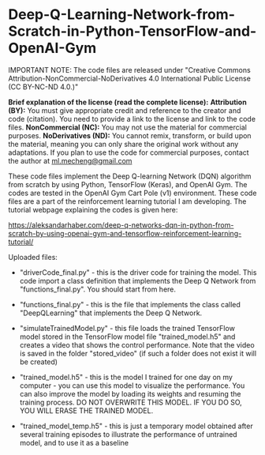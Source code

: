# Deep-Q-Learning-Network-from-Scratch-in-Python-TensorFlow-and-OpenAI-Gym

IMPORTANT NOTE: The code files are released under "Creative Commons Attribution-NonCommercial-NoDerivatives 4.0
International Public License (CC BY-NC-ND 4.0.)"  

**Brief explanation of the license (read the complete license):** 
**Attribution (BY):** You must give appropriate credit and reference to the creator and code (citation). You need to provide a link to the license and link to the code files. 
**NonCommercial (NC):** You may not use the material for commercial purposes. 
**NoDerivatives (ND):** You cannot remix, transform, or build upon the material, meaning you can only share the original work without any adaptations. If you plan to use the code for commercial purposes, contact the author at ml.mecheng@gmail.com

These code files implement the Deep Q-learning Network (DQN) algorithm from scratch by using Python, TensorFlow (Keras), and OpenAI Gym. The codes are tested in the OpenAI Gym Cart Pole (v1) environment. These code files are a part of the reinforcement learning tutorial I am developing. The tutorial webpage explaining the codes is given here: 

https://aleksandarhaber.com/deep-q-networks-dqn-in-python-from-scratch-by-using-openai-gym-and-tensorflow-reinforcement-learning-tutorial/

Uploaded files:

- "driverCode_final.py" - this is the driver code for training the model. This code import a class definition that implements the Deep Q Network from "functions_final.py". You should start from here.

- "functions_final.py" - this is the file that implements the class called "DeepQLearning" that implements the Deep Q Network.

- "simulateTrainedModel.py" - this file loads the trained TensorFlow model stored in the TensorFlow model file "trained_model.h5"  and creates a video that shows the control performance. Note that the video is saved in the folder "stored_video" (if such a folder does not exist it will be created)

- "trained_model.h5"  - this is the model I trained for one day on my computer - you can use this model to visualize the performance. You can also improve the model by loading its weights and resuming the training process. DO NOT OVERWRITE THIS MODEL. IF YOU DO SO, YOU WILL ERASE THE TRAINED MODEL.

- "trained_model_temp.h5" - this is just a temporary model obtained after several training episodes to illustrate the performance of untrained model, and to use it as a baseline



